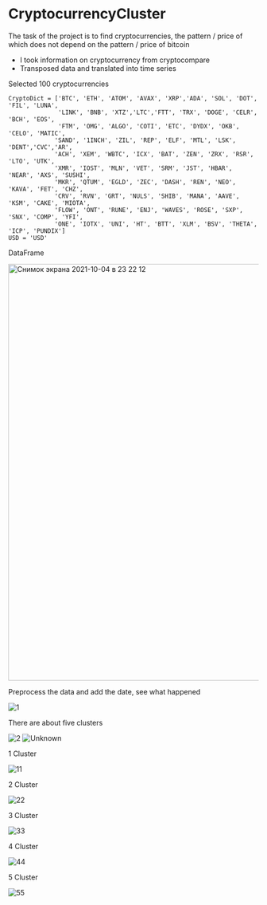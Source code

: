 # CryptocurrencyCluster
The task of the project is to find cryptocurrencies, the pattern / price of which does not depend on the pattern / price of bitcoin
- I took information on cryptocurrency from cryptocompare
- Transposed data and translated into time series

Selected 100 cryptocurrencies

```
CryptoDict = ['BTC', 'ETH', 'ATOM', 'AVAX', 'XRP','ADA', 'SOL', 'DOT', 'FIL', 'LUNA', 
              'LINK', 'BNB', 'XTZ','LTC','FTT', 'TRX', 'DOGE', 'CELR', 'BCH', 'EOS',
              'FTM', 'OMG', 'ALGO', 'COTI', 'ETC', 'DYDX', 'OKB', 'CELO', 'MATIC',
             'SAND', '1INCH', 'ZIL', 'REP', 'ELF', 'MTL', 'LSK', 'DENT','CVC','AR',
             'ACH', 'XEM', 'WBTC', 'ICX', 'BAT', 'ZEN', 'ZRX', 'RSR', 'LTO', 'UTK',
             'XMR', 'IOST', 'MLN', 'VET', 'SRM', 'JST', 'HBAR', 'NEAR', 'AXS', 'SUSHI',
             'MKR', 'QTUM', 'EGLD', 'ZEC', 'DASH', 'REN', 'NEO', 'KAVA', 'FET', 'CHZ',
             'CRV', 'RVN', 'GRT', 'NULS', 'SHIB', 'MANA', 'AAVE', 'KSM', 'CAKE', 'MIOTA',
             'FLOW', 'ONT', 'RUNE', 'ENJ', 'WAVES', 'ROSE', 'SXP', 'SNX', 'COMP', 'YFI',
             'ONE', 'IOTX', 'UNI', 'HT', 'BTT', 'XLM', 'BSV', 'THETA', 'ICP', 'PUNDIX']
USD = 'USD'
```

DataFrame

<img width="836" alt="Снимок экрана 2021-10-04 в 23 22 12" src="https://user-images.githubusercontent.com/43303016/135919350-0c651c99-4f74-4f68-b5ff-f170834670bc.png">

Preprocess the data and add the date, see what happened

![1](https://user-images.githubusercontent.com/43303016/135918654-eb905539-7c87-43eb-8bc5-6bf0f1c06102.png)

There are about five clusters

![2](https://user-images.githubusercontent.com/43303016/135919653-6300e9ac-77f7-4e65-ad81-47e6a8e10dd8.png)
![Unknown](https://user-images.githubusercontent.com/43303016/135919659-bb875a89-cbc2-4aba-86fb-8ccbf490babe.png)

1 Cluster 

![11](https://user-images.githubusercontent.com/43303016/135921146-d0e36f43-9cfb-40b1-97a0-062372edbe46.png)

2 Cluster

![22](https://user-images.githubusercontent.com/43303016/135921348-2a71cdf3-7403-44de-91dc-a2616c50c1e2.png)

3 Cluster

![33](https://user-images.githubusercontent.com/43303016/135921334-c0a5f2f3-805a-4a0c-9d9c-8577a97b8fbc.png)

4 Cluster

![44](https://user-images.githubusercontent.com/43303016/135921304-2d575f51-f516-4d3e-a36a-99d3b795f4ff.png)

5 Cluster

![55](https://user-images.githubusercontent.com/43303016/135921290-2cdddbd0-cfbf-4fac-88d6-2eb46dd1b99c.png)
